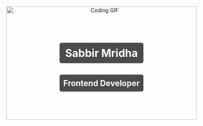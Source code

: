 <div align="center" style="position: relative;">
  <!-- GIF as "background" -->
  <img width="100%" style="height: 300px;" src="https://media3.giphy.com/media/v1.Y2lkPTc5MGI3NjExem8zcmhuYnpnbDl0bzY5Z3l1bDFiZDh0NXRxczBvaDFkbXQ2ZDdodyZlcD12MV9pbnRlcm5hbF9naWZfYnlfaWQmY3Q9Zw/FNfcWhlz0GTkzcnZWh/giphy.gif" alt="Coding GIF" />

  <!-- Text Overlay -->
  <div style="position: absolute; top: 50%; left: 50%; transform: translate(-50%, -50%); text-align: center;">
    <h1 style="color: white; background-color: rgba(0, 0, 0, 0.7); padding: 10px; border-radius: 5px;">Sabbir Mridha</h1>
    <h2 style="color: white; background-color: rgba(0, 0, 0, 0.7); padding: 10px; border-radius: 5px;">Frontend Developer</h2>
  </div>
</div>
